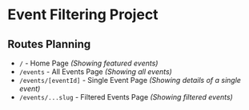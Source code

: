 # Event Filtering Project

## Routes Planning

- `/` - Home Page _(Showing featured events)_
- `/events` - All Events Page _(Showing all events)_
- `/events/[eventId]` - Single Event Page _(Showing details of a single event)_
- `/events/...slug` - Filtered Events Page _(Showing filtered events)_
